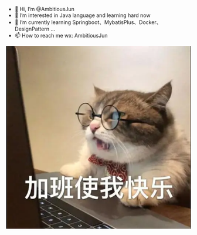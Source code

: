 - 👋 Hi, I’m @AmbitiousJun
- 👀 I’m interested in Java language and learning hard now
- 🌱 I’m currently learning Springboot、MybatisPlus、Docker、DesignPattern ...
- 📫 How to reach me wx: AmbitiousJun

![](./assets/funny_cat.png)